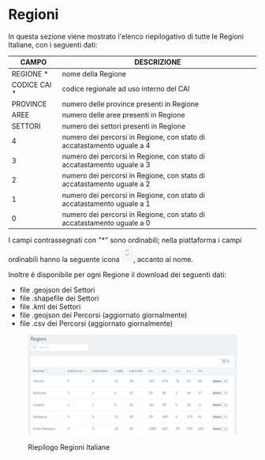# Regioni

In questa sezione viene mostrato l'elenco riepilogativo di tutte le Regioni Italiane, con i seguenti dati:

| CAMPO         | DESCRIZIONE                                                            |
| ------------- | ---------------------------------------------------------------------- |
| REGIONE \*    | nome della Regione                                                     |
| CODICE CAI \* | codice regionale ad uso interno del CAI                                |
| PROVINCE      | numero delle province presenti in Regione                              |
| AREE          | numero delle aree presenti in Regione                                  |
| SETTORI       | numero dei settori presenti in Regione                                 |
| 4             | numero dei percorsi in Regione, con stato di accatastamento uguale a 4 |
| 3             | numero dei percorsi in Regione, con stato di accatastamento uguale a 3 |
| 2             | numero dei percorsi in Regione, con stato di accatastamento uguale a 2 |
| 1             | numero dei percorsi in Regione, con stato di accatastamento uguale a 1 |
| 0             | numero dei percorsi in Regione, con stato di accatastamento uguale a 0 |

I campi contrassegnati con "\*" sono ordinabili; nella piattaforma i campi ordinabili hanno la seguente icona ![](<../../../.gitbook/assets/image (73).png>), accanto al nome.

Inoltre è disponibile per ogni Regione il download dei seguenti dati:

* file .geojson dei Settori&#x20;
* file .shapefile dei Settori
* file .kml dei Settori
* file .geojson dei Percorsi (aggiornato giornalmente)
* file .csv dei Percorsi (aggiornato giornalmente)

<figure><img src="../../../.gitbook/assets/image (39).png" alt=""><figcaption><p>Riepilogo Regioni Italiane</p></figcaption></figure>
